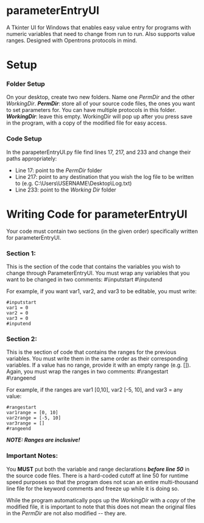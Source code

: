 # parameterEntryUI
A Tkinter UI for Windows that enables easy value entry for programs with numeric variables that need to change from run to run. Also supports value ranges. Designed with Opentrons protocols in mind.

# Setup
### Folder Setup
On your desktop, create two new folders. Name one *PermDir* and the other *WorkingDir*.
***PermDir***: store all of your source code files, the ones you want to set parameters for. You can have multiple protocols in this folder.
***WorkingDir***: leave this empty. WorkingDir will pop up after you press save in the program, with a copy of the modified file for easy access.

### Code Setup
In the parapeterEntryUI.py file find lines 17, 217, and 233 and change their paths appropriately:
- Line 17: point to the *PermDir* folder
- Line 217: point to any destination that you wish the log file to be written to (e.g. C:\\Users\\USERNAME\\Desktop\\Log.txt)
- Line 233: point to the *Working Dir* folder

# Writing Code for parameterEntryUI
Your code must contain two sections (in the given order) specifically written for parameterEntryUI.

### Section 1:
This is the section of the code that contains the variables you wish to change through ParameterEntryUI. You must wrap any variables that you want to be changed in two comments:
#\inputstart
#\inputend

For example, if you want var1, var2, and var3 to be editable, you must write:
```
#inputstart
var1 = 0
var2 = 0
var3 = 0
#inputend
```
### Section 2:
This is the section of code that contains the ranges for the previous variables. You must write them in the same order as their corresponding variables. If a value has no range, provide it with an empty range (e.g. []). Again, you must wrap the ranges in two comments:
#\rangestart
#\rangeend

For example, if the ranges are var1 [0,10], var2 [-5, 10], and var3 = any value:
```
#rangestart
var1range = [0, 10]
var2range = [-5, 10]
var3range = []
#rangeend
```
***NOTE: Ranges are inclusive!***

### Important Notes:
You **MUST** put both the variable and range declarations ***before line 50*** in the source code files. There is a hard-coded cutoff at line 50 for runtime speed purposes so that the program does not scan an entire multi-thousand line file for the keyword comments and freeze up while it is doing so.

While the program automatically pops up the *WorkingDir* with a *copy* of the modified file, it is important to note that this does not mean the original files in the *PermDir* are not also modified -- they are.
